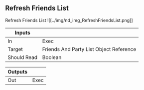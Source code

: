 ## Refresh Friends List
Refresh Friends List
![[../img/nd_img_RefreshFriendsList.png]]

|Inputs||
|--|--|
| In | Exec |
| Target | Friends And Party List Object Reference |
| Should Read | Boolean |

|Outputs||
|--|--|
| Out | Exec |
